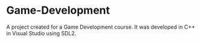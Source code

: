 # Game-Development
A project created for a Game Development course. It was developed in C++ in Visual Studio using SDL2.
